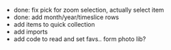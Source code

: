 - done: fix pick for zoom selection, actually select item
- done: add month/year/timeslice rows
- add items to quick collection
- add imports
- add code to read and set favs.. form photo lib?
